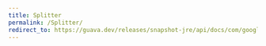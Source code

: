 ```yaml
---
title: Splitter
permalink: /Splitter/
redirect_to: https://guava.dev/releases/snapshot-jre/api/docs/com/google/common/base/Splitter.html
---
```

